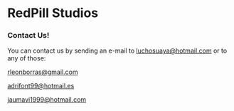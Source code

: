#          RedPill Studios
###          Contact Us!

You can contact us by sending an e-mail to luchosuaya@hotmail.com or to any of those:

rleonborras@gmail.com

adrifont99@hotmail.es

jaumavi1999@hotmail.com
